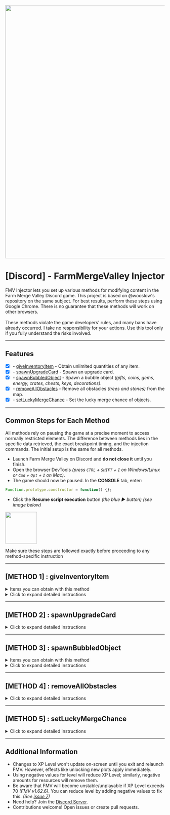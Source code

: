 <p align="center">
  <img src="https://venturebeat.com/wp-content/uploads/2022/11/press_release_banner.jpg" width="800">
</p>

<h1 align="center">[Discord] - FarmMergeValley Injector</h1>

FMV Injector lets you set up various methods for modifying content in the Farm Merge Valley Discord game. This project is based on @wooslow's repository on the same subject. For best results, perform these steps using Google Chrome. There is no guarantee that these methods will work on other browsers.
<br><br>
These methods violate the game developers' rules, and many bans have already occurred. I take no responsibility for your actions. Use this tool only if you fully understand the risks involved.

---

## Features

* [x] \- [giveInventoryItem](https://github.com/AstraaDev/Discord-FarmMergeValley-Injector) - Obtain unlimited quantities of any item.
* [x] \- [spawnUpgradeCard](https://github.com/AstraaDev/Discord-FarmMergeValley-Injector) - Spawn an upgrade card.
* [x] \- [spawnBubbledObject](https://github.com/AstraaDev/Discord-FarmMergeValley-Injector) - Spawn a bubble object *(gifts, coins, gems, energy, crates, chests, keys, decorations)*.
* [x] \- [removeAllObstacles](https://github.com/AstraaDev/Discord-FarmMergeValley-Injector) - Remove all obstacles *(trees and stones)* from the map.
* [x] \- [setLuckyMergeChance](https://github.com/AstraaDev/Discord-FarmMergeValley-Injector) - Set the lucky merge chance of objects.

---

## Common Steps for Each Method

All methods rely on pausing the game at a precise moment to access normally restricted elements. The difference between methods lies in the specific data retrieved, the exact breakpoint timing, and the injection commands. The initial setup is the same for all methods.

* Launch Farm Merge Valley on Discord and **do not close it** until you finish.
* Open the browser DevTools *(press `CTRL` + `SHIFT` + `I` on Windows/Linux or `Cmd` + `Opt` + `I` on Mac)*.
* The game should now be paused. In the **CONSOLE** tab, enter:
```js
Function.prototype.constructor = function() {};
```

* Click the **Resume script execution** button *(the blue ▶️ button) (see image below)*
<img src="img/readme_screenshot/FMV_1.png" width="100">

Make sure these steps are followed exactly before proceeding to any method-specific instruction

---

## \[METHOD 1] : giveInventoryItem

<details>
<summary>Items you can obtain with this method</summary>

| Parameter     | Description           |
| :------------ | :-------------------- |
| `coins`       | Yellow coins          |
| `gems`        | Purple gems           |
| `exp`         | Experience            |
| `level`       | Level                 |
| `crates`      | Crates with items     |
| `energy`      | Energy for activities |
| `tickets`     | Train tickets         |
| `wheat`       | Wheat                 |
| `egg`         | Egg                   |
| `sunflower`   | Sunflower             |
| `milk`        | Milk                  |
| `sugarcane`   | Sugarcane             |
| `bacon`       | Bacon                 |
| `carrot`      | Carrot                |
| `goatmilk`    | Goat milk             |
| `soybeans`    | Soybeans              |
| `wool`        | Wool                  |
| `corn`        | Corn                  |
| `fur`         | Fur                   |
| `coffeebeans` | Coffee beans          |
| `tomato`      | Tomato                |
| `avocado`     | Avocado               |
| `truffle`     | Truffle               |

</details>

<details>
<summary>Click to expand detailed instructions</summary>

#### Locating the File
* Go to the **SOURCE** tab.
* Open the file search panel *(`CTRL`+`P`)*.
* Search for the file `AutoPlaceSystem.ts`.

> **Note:** Full path:
> `/farm-merge-game/src/core/gameobjects/systems/AutoPlaceSystem.ts`

#### Injection
* Inside `AutoPlaceSystem.ts`, open the search panel *(`CTRL`+`F`)*.
* Search for:
```ts
const originCell
```

* There will be only **one result**. Set a **breakpoint** on this line by clicking in the gray area to the left.
<img src="img/readme_screenshot/FMV_3.png" width="400">  

> **Full line:**
> `const originCell: GridCell | undefined = this.services.mapGrid.getCell(autoPlaceBehavior.rootPosition.column, autoPlaceBehavior.rootPosition.row);`

* Return to the game and **move an object** *(or place it on another object)*. The game should pause again.
* In the **CONSOLE** tab, enter:
```js
worldServices = this.services
```

* Go back to the `AutoPlaceSystem.ts` file in the **SOURCE** tab, remove the breakpoint *(click it again)*, then click `Resume script execution`.

#### Setting up the function
* In the **CONSOLE**, enter:
```js
let giveInventoryItem = (target, amount) => {
    return worldServices.rewardService.giveInventoryReward({
        "reward": {"key": target, "amount": amount},
        "parent": worldServices.mapGridView._view.parent.parent.parent
    });
}
```

#### Using the Injection
* Now, in the **CONSOLE**, run:
```js
giveInventoryItem("item", amount);
```

Replace `"item"` with one of the parameters from the table above, and `amount` with your desired quantity.

</details>

---

## \[METHOD 2] : spawnUpgradeCard

<details>
<summary>Click to expand detailed instructions</summary>

#### Locating the File
* Go to the **SOURCE** tab.
* Open the file search panel *(`CTRL`+`P`)*.
* Search for the file `AutoPlaceSystem.ts`.

> **Note:** Full path:
> `/farm-merge-game/src/core/gameobjects/systems/AutoPlaceSystem.ts`

#### Injection
* Inside `AutoPlaceSystem.ts`, open the search panel *(`CTRL`+`F`)*.
* Search for:
```js
['_forc' + 'edLoo' + 't'] = []
```

 Set a **breakpoint** on this line by clicking in the gray area to the left.
<img src="img/readme_screenshot/FMV_6.png" width="300">

* Return to the game and merge three objects *(e.g., eggs or wheat)*. The game will pause only if you merge tier 3 objects.
* In the **SOURCE** tab, locate the loot array at `Local/this/_data/loot`.
<img src="img/readme_screenshot/FMV_4.png" width="300">

* Replace one element with `"upgrade_card_1"`, `"upgrade_card_2"`, or `"upgrade_card_3"` depending on your needs.
<img src="img/readme_screenshot/FMV_5.png" width="300">

* Go back to `main.js` in **SOURCE**, remove the breakpoint, then click `Resume script execution`.
* Click the merged item in-game; the upgrade card will spawn.

</details>

---

## [METHOD 3] : spawnBubbledObject

<details>
<summary>Items you can obtain with this method</summary>

### Consumable

| Parameter                         | Description                      | Image                                                                                    |
| :-------------------------------- | :------------------------------- | :--------------------------------------------------------------------------------------- |
| `ticket`                          | Ticket                           | <img src="img/game_objects/consumable/ticket.png" width="50" />                          |
| `coin_1`                          | Coins (up to coin_8)             | <img src="img/game_objects/consumable/coin_1.png" width="50" />                          |
| `gem_1`                           | Gems (up to gem_6)               | <img src="img/game_objects/consumable/gem_1.png" width="50" />                           |
| `crate_1`                         | Crates (up to crate_2)           | <img src="img/game_objects/consumable/crate_1.png" width="50" />                         |
| `energy_1`                        | Energy (up to energy_4)          | <img src="img/game_objects/consumable/energy_1.png" width="50" />                        |
| `wood_1`                          | Wood (up to wood_8)              | <img src="img/game_objects/consumable/wood_1.png" width="50" />                          |
| `stone_1`                         | Stone (up to stone_8)            | <img src="img/game_objects/consumable/stone_1.png" width="50" />                         |
| `tool_1`                          | Tool (up to tool_10)             | <img src="img/game_objects/consumable/tool_1.png" width="50" />                          |
| `flower_1`                        | Flower (up to flower_10)         | <img src="img/game_objects/consumable/flower_1.png" width="50" />                        |
| `sapling_1`                       | Sapling (up to sapling_3)        | <img src="img/game_objects/consumable/sapling_1.png" width="50" />                       |
| `greenhouse_1`                    | Greenhouse (up to greenhouse_12) | <img src="img/game_objects/consumable/greenhouse_1.png" width="50" />                    |
| `toolbox_small`                   | Small toolbox                    | <img src="img/game_objects/consumable/toolbox_small.png" width="50" />                   |
| `toolbox_medium`                  | Medium toolbox                   | <img src="img/game_objects/consumable/toolbox_medium.png" width="50" />                  |
| `toolbox_large`                   | Large toolbox                    | <img src="img/game_objects/consumable/toolbox_large.png" width="50" />                   |
| `rock_small`                      | Small rock                       | <img src="img/game_objects/consumable/rock_small.png" width="50" />                      |
| `rock_medium`                     | Medium rock                      | <img src="img/game_objects/consumable/rock_medium.png" width="50" />                     |
| `rock_large`                      | Large rock                       | <img src="img/game_objects/consumable/rock_large.png" width="50" />                      |
| `tree_small`                      | Small tree                       | <img src="img/game_objects/consumable/tree_small.png" width="50" />                      |
| `tree_medium`                     | Medium tree                      | <img src="img/game_objects/consumable/tree_medium.png" width="50" />                     |
| `tree_large`                      | Large tree                       | <img src="img/game_objects/consumable/tree_large.png" width="50" />                      |
| `reward_crate_daily_bonus`        | Daily bonus gift                 | <img src="img/game_objects/consumable/reward_crate_daily_bonus.png" width="50" />        |
| `reward_crate_key_bronze`         | Bronze key                       | <img src="img/game_objects/consumable/reward_key_bronze.png" width="50" />               |
| `reward_crate_key_silver`         | Silver key                       | <img src="img/game_objects/consumable/reward_key_silver.png" width="50" />               |
| `reward_crate_key_gold`           | Gold key                         | <img src="img/game_objects/consumable/reward_key_gold.png" width="50" />                 |
| `reward_crate_bronze`             | Bronze chest                     | <img src="img/game_objects/consumable/reward_crate_chest_bronze.png" width="50" />       |
| `reward_crate_silver`             | Silver chest                     | <img src="img/game_objects/consumable/reward_crate_chest_silver.png" width="50" />       |
| `reward_crate_gold`               | Gold chest                       | <img src="img/game_objects/consumable/reward_crate_chest_gold.png" width="50" />         |
| `golden_carrot`                   | Golden carrot                    | <img src="img/game_objects/consumable/golden_carrot.png" width="50" />                   |
| `reward_crate_key_golden_carrot`  | Golden carrot key                | <img src="img/game_objects/consumable/reward_crate_key_golden_carrot.png" width="50" />  |
| `reward_crate_golden_carrot`      | Golden carrot chest              | <img src="img/game_objects/consumable/reward_crate_golden_carrot.png" width="50" />      |
| `golden_pumpkin`                  | Golden pumpkin                   | <img src="img/game_objects/consumable/golden_pumpkin.png" width="50" />                  |
| `reward_crate_key_golden_pumpkin` | Golden pumpkin key               | <img src="img/game_objects/consumable/reward_crate_key_golden_pumpkin.png" width="50" /> |
| `reward_crate_golden_pumpkin`     | Golden pumpkin chest             | <img src="img/game_objects/consumable/reward_crate_golden_pumpkin.png" width="50" />     |
| `reward_crate_key_jingleballs`    | Jingleballs key                  | <img src="img/game_objects/consumable/reward_crate_key_jingleballs.png" width="50" />    |
| `reward_crate_jingleballs`        | Jingleballs chest                | <img src="img/game_objects/consumable/reward_crate_jingleballs.png" width="50" />        |


### Decoration
#### Farm

| Parameter                   | Description     | Image                                                                                       |
| :-------------------------- | :-------------- | :------------------------------------------------------------------------------------------ |
| `decorative_barn`           | Barn            | <img src="img/game_objects/decoration/farm/decorative_barn.png" width="100" />              |
| `decorative_birdshouse`     | Birdshouse      | <img src="img/game_objects/decoration/farm/decorative_birdshouse.png" width="100" />        |
| `decorative_chickencoop`    | Chickencoop     | <img src="img/game_objects/decoration/farm/decorative_chickencoop.png" width="100" />       |
| `decorative_doghouse`       | Doghouse        | <img src="img/game_objects/decoration/farm/decorative_doghouse.png" width="100" />          |
| `decorative_farmhouse`      | Farmhouse       | <img src="img/game_objects/decoration/farm/decorative_farmhouse.png" width="100" />         |
| `decorative_feedingtrough`  | Feeding Trough  | <img src="img/game_objects/decoration/farm/decorative_feedingtrough.png" width="100" />     |
| `decorative_flowerpots`     | Flowerpots      | <img src="img/game_objects/decoration/farm/decorative_flowerpots.png" width="100" />        |
| `decorative_fountain`       | Fountain        | <img src="img/game_objects/decoration/farm/decorative_fountain.png" width="100" />          |
| `decorative_haywagon`       | Haywagon        | <img src="img/game_objects/decoration/farm/decorative_haywagon.png" width="100" />          |
| `decorative_lamppost`       | Lamppost        | <img src="img/game_objects/decoration/farm/decorative_lamppost.png" width="100" />          |
| `decorative_milktank`       | Milktank        | <img src="img/game_objects/decoration/farm/decorative_milktank.png" width="100" />          |
| `decorative_picknicktable`  | Picnic Table    | <img src="img/game_objects/decoration/farm/decorative_picknicktable.png" width="100" />     |
| `decorative_shed`           | Shed            | <img src="img/game_objects/decoration/farm/decorative_shed.png" width="100" />              |
| `decorative_silo`           | Silo            | <img src="img/game_objects/decoration/farm/decorative_silo.png" width="100" />              |
| `decorative_stoneflowerpot` | Stone Flowerpot | <img src="img/game_objects/decoration/farm/decorative_stoneflowerpot.png" width="100" />    |
| `decorative_toilet`         | Toilet          | <img src="img/game_objects/decoration/farm/decorative_toilet.png" width="100" />            |
| `decorative_watertower`     | Water Tower     | <img src="img/game_objects/decoration/farm/decorative_watertower.png" width="100" />        |
| `decorative_well`           | Well            | <img src="img/game_objects/decoration/farm/decorative_well.png" width="100" />              |
| `decorative_windmill`       | Windmill        | <img src="img/game_objects/decoration/farm/decorative_windmill.png" width="100" />          |

#### Halloween

| Parameter                              | Description         | Image                                                                                                        |
| :------------------------------------- | :------------------ | :----------------------------------------------------------------------------------------------------------- |
| `decorative_halloween_blackcat`        | BlackCat            | <img src="img/game_objects/decoration/halloween/decorative_halloween_blackcat.png" width="100" />            |
| `decorative_halloween_cauldron`        | Cauldron            | <img src="img/game_objects/decoration/halloween/decorative_halloween_cauldron.png" width="100" />            |
| `decorative_halloween_ghosts`          | Ghosts              | <img src="img/game_objects/decoration/halloween/decorative_halloween_ghosts.png" width="100" />              |
| `decorative_halloween_grandfatherclock`| Grandfather Clock   | <img src="img/game_objects/decoration/halloween/decorative_halloween_grandfatherclock.png" width="100" />    |
| `decorative_halloween_grave01`         | Grave 01            | <img src="img/game_objects/decoration/halloween/decorative_halloween_grave01.png" width="100" />             |
| `decorative_halloween_grave02`         | Grave 02            | <img src="img/game_objects/decoration/halloween/decorative_halloween_grave02.png" width="100" />             |
| `decorative_halloween_graveyard`       | Graveyard           | <img src="img/game_objects/decoration/halloween/decorative_halloween_graveyard.png" width="100" />           |
| `decorative_halloween_hauntedhouse`    | Haunted House       | <img src="img/game_objects/decoration/halloween/decorative_halloween_hauntedhouse.png" width="100" />        |
| `decorative_halloween_pumpkinpatchbig` | Pumpkin Patch (Big) | <img src="img/game_objects/decoration/halloween/decorative_halloween_pumpkinpatchbig.png" width="100" />     |
| `decorative_halloween_pumpkins01`      | Pumpkins 01         | <img src="img/game_objects/decoration/halloween/decorative_halloween_pumpkins01.png" width="100" />          |
| `decorative_halloween_pumpkins02`      | Pumpkins 02         | <img src="img/game_objects/decoration/halloween/decorative_halloween_pumpkins02.png" width="100" />          |
| `decorative_halloween_pumpkins03`      | Pumpkins 03         | <img src="img/game_objects/decoration/halloween/decorative_halloween_pumpkins03.png" width="100" />          |
| `decorative_halloween_pumpkins04`      | Pumpkins 04         | <img src="img/game_objects/decoration/halloween/decorative_halloween_pumpkins04.png" width="100" />          |
| `decorative_halloween_skeletonbench`   | Skeleton Bench      | <img src="img/game_objects/decoration/halloween/decorative_halloween_skeletonbench.png" width="100" />       |
| `decorative_halloween_skeletoncarousel`| Skeleton Carousel   | <img src="img/game_objects/decoration/halloween/decorative_halloween_skeletoncarousel.png" width="100" />    |
| `decorative_halloween_skeletonpicnic`  | Skeleton Picnic     | <img src="img/game_objects/decoration/halloween/decorative_halloween_skeletonpicnic.png" width="100" />      |
| `decorative_halloween_skullaltar`      | Skull Altar         | <img src="img/game_objects/decoration/halloween/decorative_halloween_skullaltar.png" width="100" />          |
| `decorative_halloween_treeface`        | Tree Face           | <img src="img/game_objects/decoration/halloween/decorative_halloween_treeface.png" width="100" />            |
| `decorative_halloween_well`            | Well                | <img src="img/game_objects/decoration/halloween/decorative_halloween_well.png" width="100" />                |

#### Christmas

| Parameter                                    | Description           | Image                                                                                                                               |
| :------------------------------------------- | :-------------------- | :---------------------------------------------------------------------------------------------------------------------------------- |
| `decorative_christmas_candygate`             | CandyGate             | <img src="img/game_objects/decoration/christmas/decorative_christmas_candygate.png" width="100" />                                  |
| `decorative_christmas_elfmail`               | ElfMail               | <img src="img/game_objects/decoration/christmas/decorative_christmas_elfmail.png" width="100" />                                    |
| `decorative_christmas_elfteddy`              | ElfTeddy              | <img src="img/game_objects/decoration/christmas/decorative_christmas_elfteddy.png" width="100" />                                   |
| `decorative_christmas_elftrain`              | ElfTrain              | <img src="img/game_objects/decoration/christmas/decorative_christmas_elftrain.png" width="100" />                                   |
| `decorative_christmas_fireplace`             | Fireplace             | <img src="img/game_objects/decoration/christmas/decorative_christmas_fireplace.png" width="100" />                                  |
| `decorative_christmas_gift01`                | Gift 01               | <img src="img/game_objects/decoration/christmas/decorative_christmas_gift01.png" width="100" />                                     |
| `decorative_christmas_gift02`                | Gift 02               | <img src="img/game_objects/decoration/christmas/decorative_christmas_gift02.png" width="100" />                                     |
| `decorative_christmas_gift03`                | Gift 03               | <img src="img/game_objects/decoration/christmas/decorative_christmas_gift03.png" width="100" />                                     |
| `decorative_christmas_gingerbell`            | Gingerbell            | <img src="img/game_objects/decoration/christmas/decorative_christmas_gingerbell.png" width="100" />                                 |
| `decorative_christmas_gingerbreadhouse`      | GingerbreadHouse      | <img src="img/game_objects/decoration/christmas/decorative_christmas_gingerbreadhouse.png" width="100" />                           |
| `decorative_christmas_gingerbreadhousesmall` | GingerbreadHouseSmall | <img src="img/game_objects/decoration/christmas/decorative_christmas_gingerbreadhousesmall.png" width="100" />                      |
| `decorative_christmas_gingerbreadsnow`       | GingerbreadSnow       | <img src="img/game_objects/decoration/christmas/decorative_christmas_gingerbreadsnow.png" width="100" />                            |
| `decorative_christmas_nutcracker`            | Nutcracker            | <img src="img/game_objects/decoration/christmas/decorative_christmas_nutcracker.png" width="100" />                                 |
| `decorative_christmas_santagift`             | SantaGift             | <img src="img/game_objects/decoration/christmas/decorative_christmas_santagift.png" width="100" />                                  |
| `decorative_christmas_santamail`             | SantaMail             | <img src="img/game_objects/decoration/christmas/decorative_christmas_santamail.png" width="100" />                                  |
| `decorative_christmas_sleigh`                | Sleigh                | <img src="img/game_objects/decoration/christmas/decorative_christmas_sleigh.png" width="100" />                                     |
| `decorative_christmas_snowcaroling`          | SnowCaroling          | <img src="img/game_objects/decoration/christmas/decorative_christmas_snowcaroling.png" width="100" />                               |
| `decorative_christmas_snowdinner`            | SnowDinner            | <img src="img/game_objects/decoration/christmas/decorative_christmas_snowdinner.png" width="100" />                                 |
| `decorative_christmas_snowfight`             | SnowFight             | <img src="img/game_objects/decoration/christmas/decorative_christmas_snowfight.png" width="100" />                                  |
| `decorative_christmas_snowgifting`           | SnowGifting           | <img src="img/game_objects/decoration/christmas/decorative_christmas_snowgifting.png" width="100" />                                |
| `decorative_christmas_snowglobe`             | SnowGlobe             | <img src="img/game_objects/decoration/christmas/decorative_christmas_snowglobe.png" width="100" />                                  |
| `decorative_christmas_snowjello`             | SnowJello             | <img src="img/game_objects/decoration/christmas/decorative_christmas_snowjello.png" width="100" />                                  |
| `decorative_christmas_snowlantern`           | SnowLantern           | <img src="img/game_objects/decoration/christmas/decorative_christmas_snowlantern.png" width="100" />                                |
| `decorative_christmas_snowreindeer`          | SnowReindeer          | <img src="img/game_objects/decoration/christmas/decorative_christmas_snowreindeer.png" width="100" />                               |
| `decorative_christmas_snowtelescope`         | SnowTelescope         | <img src="img/game_objects/decoration/christmas/decorative_christmas_snowtelescope.png" width="100" />                              |
| `decorative_christmas_treebig`               | TreeBig               | <img src="img/game_objects/decoration/christmas/decorative_christmas_treebig.png" width="100" />                                    |
| `golden_christmas_tree_1`                    | GoldenTree 1          | <img src="img/game_objects/decoration/christmas/golden_christmas_tree_1.png" width="100" />                                         |
| `golden_christmas_tree_2`                    | GoldenTree 2          | <img src="img/game_objects/decoration/christmas/golden_christmas_tree_2.png" width="100" />                                         |
| `golden_christmas_tree_3`                    | GoldenTree 3          | <img src="img/game_objects/decoration/christmas/golden_christmas_tree_3.png" width="100" />                                         |
| `golden_christmas_tree_4`                    | GoldenTree 4          | <img src="img/game_objects/decoration/christmas/golden_christmas_tree_4.png" width="100" />                                         |
| `golden_jingleball_1`                        | GoldenJingleBall 1    | <img src="img/game_objects/decoration/christmas/golden_jingleball_1.png" width="100" />                                             |
| `golden_jingleball_2`                        | GoldenJingleBall 2    | <img src="img/game_objects/decoration/christmas/golden_jingleball_2.png" width="100" />                                             |
| `golden_jingleball_3`                        | GoldenJingleBall 3    | <img src="img/game_objects/decoration/christmas/golden_jingleball_3.png" width="100" />                                             |
| `golden_jingleball_4`                        | GoldenJingleBall 4    | <img src="img/game_objects/decoration/christmas/golden_jingleball_4.png" width="100" />                                             |
</details>

<details>
<summary>Click to expand detailed instructions</summary>

#### Locating the File
* Go to the **SOURCE** tab.
* Open the file search panel *(`CTRL`+`P`)*.
* Search for the file `AutoPlaceSystem.ts`.

> **Note:** Full path:
> `/farm-merge-game/src/core/gameobjects/systems/AutoPlaceSystem.ts`

#### Injection
* Inside `AutoPlaceSystem.ts`, open the search panel *(`CTRL`+`F`)*.
* Search for:
```ts
const originCell
```

* There will be only **one result**. Set a **breakpoint** on this line by clicking in the gray area to the left.
<img src="img/readme_screenshot/FMV_3.png" width="400">  

> **Full line:**
> `const originCell: GridCell | undefined = this.services.mapGrid.getCell(autoPlaceBehavior.rootPosition.column, autoPlaceBehavior.rootPosition.row);`

* Return to the game and **move an object** *(or place it on another object)*. The game should pause again.
* In the **CONSOLE** tab, enter:
```js
worldServices = this.services
```

* Go back to the `AutoPlaceSystem.ts` file in the **SOURCE** tab, remove the breakpoint *(click it again)*, then click `Resume script execution`.

#### Setting up the function
* In the **CONSOLE**, enter:
```js
let spawnBubbledObject = (target) => {
    return worldServices.rewardService.giveObjectReward({
      "rewards": [target],
      "container": worldServices.mapGridView._view.parent.parent.parent,
      "animationEndEvent": null,
      "bubblePosition": {"x": 0, "y": -200}
    });
}
```

#### Using the Injection
* Now run in the **CONSOLE**:
```js
spawnBubbledObject("item");
```

Replace `"item"` with the desired object key.

</details>

---

## \[METHOD 4] : removeAllObstacles

<details>
<summary>Click to expand detailed instructions</summary>

#### Locating the File
* Go to the **SOURCE** tab.
* Open the file search panel *(`CTRL`+`P`)*.
* Search for the file `AutoPlaceSystem.ts`.

> **Note:** Full path:
> `/farm-merge-game/src/core/gameobjects/systems/AutoPlaceSystem.ts`

#### Injection
* Inside `AutoPlaceSystem.ts`, open the search panel *(`CTRL`+`F`)*.
* Search for:
```ts
const originCell
```

* There will be only **one result**. Set a **breakpoint** on this line by clicking in the gray area to the left.
<img src="img/readme_screenshot/FMV_3.png" width="400">  

> **Full line:**
> `const originCell: GridCell | undefined = this.services.mapGrid.getCell(autoPlaceBehavior.rootPosition.column, autoPlaceBehavior.rootPosition.row);`

* Return to the game and **move an object** *(or place it on another object)*. The game should pause again.
* In the **CONSOLE** tab, enter:
```js
worldServices = this.services
```

* Go back to the `AutoPlaceSystem.ts` file in the **SOURCE** tab, remove the breakpoint *(click it again)*, then click `Resume script execution`.

#### Setting up the function
* In the **CONSOLE**, enter:
```js
worldServices = this.services
```

* Return to `AutoPlaceSystem.ts`, remove the breakpoint, then resume execution.

#### Using the Injection
* In the **CONSOLE**, run:
```js
worldServices.world.getAllGameObjects()
  .filter(x => x.hasBehavior("hitpoints") && !x.hasBehavior("shovelable") && !x.hasBehavior("movable"))
  .forEach(x => worldServices.world.removeGameObject(x))
```

</details>

---

## \[METHOD 5] : setLuckyMergeChance

<details>
<summary>Click to expand detailed instructions</summary>

#### Locating the File
* Go to the **SOURCE** tab.
* Open the file search panel *(`CTRL`+`P`)*.
* Search for the file `AutoPlaceSystem.ts`.

> **Note:** Full path:
> `/farm-merge-game/src/core/gameobjects/systems/AutoPlaceSystem.ts`

#### Injection
* Inside `AutoPlaceSystem.ts`, open the search panel *(`CTRL`+`F`)*.
* Search for:
```ts
const originCell
```

* There will be only **one result**. Set a **breakpoint** on this line by clicking in the gray area to the left.
<img src="img/readme_screenshot/FMV_3.png" width="400">  

> **Full line:**
> `const originCell: GridCell | undefined = this.services.mapGrid.getCell(autoPlaceBehavior.rootPosition.column, autoPlaceBehavior.rootPosition.row);`

* Return to the game and **move an object** *(or place it on another object)*. The game should pause again.
* In the **CONSOLE** tab, enter:
```js
worldServices = this.services
```

* Go back to the `AutoPlaceSystem.ts` file in the **SOURCE** tab, remove the breakpoint *(click it again)*, then click `Resume script execution`.

#### Setting up the function
* In the **CONSOLE**, enter:
```js
let setLuckyMergeChance = (percentage) => worldServices.mapGridView._view.parent.parent.parent._systems.find(x => x._luckyMergeChance)._luckyMergeChance = percentage;
```

#### Using the Injection
* Run in the **CONSOLE**:
```js
setLuckyMergeChance(percentage);
```

Replace `percentage` with a number between 0 and 100.

* `100` means the lucky merge always happens.
* `0` means it never happens *(default is 5)*.

</details>

---

## Additional Information

* Changes to XP Level won't update on-screen until you exit and relaunch FMV. However, effects like unlocking new plots apply immediately.
* Using negative values for level will reduce XP Level; similarly, negative amounts for resources will remove them.
* Be aware that FMV will become unstable/unplayable if XP Level exceeds 70 *(FMV v1.62.6)*. You can reduce level by adding negative values to fix this. *(See [issue 7](https://github.com/AstraaDev/FarmMergeValley-Injector/issues/7))*
* Need help? Join the [Discord Server](https://astraadev.github.io/#/discord).
* Contributions welcome! Open issues or create pull requests.

